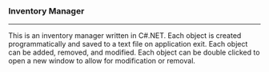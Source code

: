 ### Inventory Manager
---
This is an inventory manager written in C#.NET. Each object is created programmatically and saved to a text file on application exit. Each object can be added, removed, and modified.
Each object can be double clicked to open a new window to allow for modification or removal.
